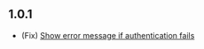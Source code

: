 ## 1.0.1

- (Fix) [Show error message if authentication fails](https://github.com/flowapp/zapier-flow/pull/48)

